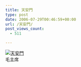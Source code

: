 ```yaml
---
title: 天安門
type: post
date: 2006-07-29T00:46:59+00:00
url: /天安門/
post_views_count:
  - 511

---
```

[<img class="image-full" src="https://i1.wp.com/jqinglong.html.xdomain.jp/bimg/20060729.jpg" alt="天安門" border="0" data-recalc-dims="1" />][1]  
毛主席

 [1]: https://i1.wp.com/jqinglong.html.xdomain.jp/bimg/20060729.jpg